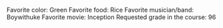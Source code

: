 Favorite color: Green
Favorite food: Rice
Favorite musician/band: Boywithuke
Favorite movie: Inception
Requested grade in the course: 96
